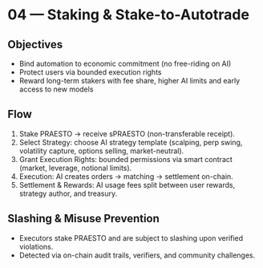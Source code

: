 # 04 — Staking & Stake-to-Autotrade

## Objectives

* Bind automation to economic commitment (no free-riding on AI)
* Protect users via bounded execution rights
* Reward long-term stakers with fee share, higher AI limits and early access to new models

## Flow

1. Stake PRAESTO -> receive sPRAESTO (non-transferable receipt).
2. Select Strategy: choose AI strategy template (scalping, perp swing, volatility capture, options selling, market-neutral).
3. Grant Execution Rights: bounded permissions via smart contract (market, leverage, notional limits).
4. Execution: AI creates orders -> matching -> settlement on-chain.
5. Settlement & Rewards: AI usage fees split between user rewards, strategy author, and treasury.

## Slashing & Misuse Prevention

* Executors stake PRAESTO and are subject to slashing upon verified violations.
* Detected via on-chain audit trails, verifiers, and community challenges.
